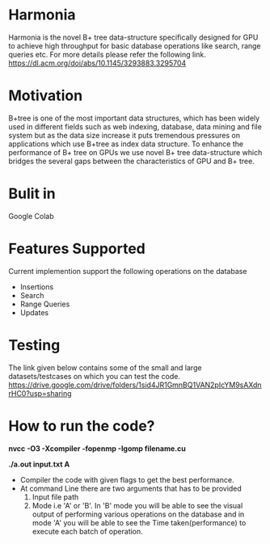 # Harmonia
Harmonia is the novel B+ tree data-structure specifically designed for GPU to achieve high throughput for basic database operations like search, range queries etc. For more details please refer the following link.
https://dl.acm.org/doi/abs/10.1145/3293883.3295704

# Motivation
B+tree is one of the most important data structures, which has been widely used in different fields such as web
indexing, database, data mining and file system but as the data size increase it puts tremendous pressures on applications
which use B+tree as index data structure. To enhance the performance of B+ tree on GPUs we use novel B+ tree data-structure which bridges the several gaps between the characteristics of GPU and B+ tree.

# Bulit in
Google Colab

# Features Supported
Current implemention support the following operations on the database 
* Insertions
* Search
* Range Queries
* Updates

# Testing
The link given below contains some of the small and large datasets/testcases on which you can test the code.
https://drive.google.com/drive/folders/1sid4JR1GmnBQ1VAN2pIcYM9sAXdnrHC0?usp=sharing

# How to run the code?

**nvcc -O3 -Xcompiler -fopenmp -Igomp filename.cu**

**./a.out input.txt A**

* Compiler the code with given flags to get the best performance.
* At command Line there are two arguments that has to be provided
  1. Input file path
  2. Mode i.e 'A' or 'B'. In 'B' mode you will be able to see the visual output of performing various operations on the database and in mode 'A' you will be able to see the Time taken(performance) to execute each batch of operation. 


